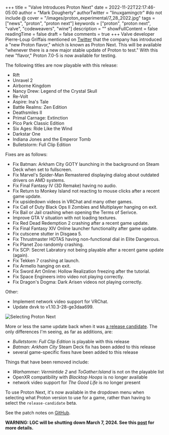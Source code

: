 +++
title = "Valve Introduces Proton Next"
date = 2022-11-22T22:17:46-05:00
author = "Mark Dougherty"
authorTwitter = "linuxgamingctr" #do not include @
cover = "/images/proton_experimental/7_28_2022.jpg"
tags = ["news", "proton", "proton next"]
keywords = ["proton", "proton next", "valve", "codeweavers", "wine"]
description = ""
showFullContent = false
readingTime = false
draft = false
comments = true
+++
Valve developer Pierre-Loup Griffais mentioned on [Twitter](https://twitter.com/Plagman2/status/1595247355879911424) that the company has introduced a "new Proton flavor," which is known as Proton Next. This will be available "whenever there is a new major stable update of Proton to test." With this new "flavor," Proton 7.0-5 is now available for testing. 

The following titles are now playable with this release:
- Rift
- Unravel 2
- Airborne Kingdom
- Nancy Drew: Legend of the Crystal Skull
- Re-Volt
- Aspire: Ina's Tale
- Battle Realms: Zen Edition
- Deathsmiles II
- Primal Carnage: Extinction
- Pico Park Classic Edition
- Six Ages: Ride Like the Wind
- Darkstar One
- Indiana Jones and the Emperor Tomb
- Bulletstorm: Full Clip Edition

Fixes are as follows:
- Fix Batman: Arkham City GOTY launching in the background on Steam Deck when set to fullscreen.
- Fix Marvel's Spider-Man Remastered displaying dialog about outdated drivers on AMD systems.
- Fix Final Fantasy IV (3D Remake) having no audio.
- Fix Return to Monkey Island not reacting to mouse clicks after a recent game update.
- Fix upsidedown videos in VRChat and many other games.
- Fix Call of Duty Black Ops II Zombies and Multiplayer hanging on exit.
- Fix Bail or Jail crashing when opening the Terms of Serivce.
- Improve GTA V situation with not loading textures.
- Fix Red Dead Redemption 2 crashing after a recent game update.
- Fix Final Fantasy XIV Online launcher functionality after game update.
- Fix cutscene stutter in Disgaea 5.
- Fix Thrustmaster HOTAS having non-functional dial in Elite Dangerous.
- Fix Planet Zoo randomly crashing.
- Fix SCP: Secret Labratory not being playable after a recent game update (again).
- Fix Tekken 7 crashing at launch.
- Fix Armello hanging on exit.
- Fix Sword Art Online: Hollow Realization freezing after the tutorial.
- Fix Space Engineers intro video not playing correctly.
- Fix Dragon's Dogma: Dark Arisen videos not playing correctly.

Other:
- Implement network video support for VRChat.
- Update dxvk to v1.10.3-28-ge3daa699.

![Selecting Proton Next](/images/proton/proton_next/cover.png)

More or less the same update back when it was [a release candidate](https://linuxgamingcentral.com/posts/proton-7.0-5-rc/). The only differences I'm seeing, as far as additions, are:

- *Bulletstorm: Full Clip Edition* is playable with this release
- *Batman: Arkham City* Steam Deck fix has been added to this release
- several game-specific fixes have been added to this release

Things that have been removed include:
- *Warhammer: Vermintide 2* and *ToGather:Island* is not on the playable list
- OpenXR compatibility with *Blacktop Hoops* is no longer available
- network video support for *The Good Life* is no longer present

To use Proton Next, it's now available in the dropdown menu when selecting what Proton version to use for a game, rather than having to select the `release-candidate` beta.

See the patch notes on [GitHub](https://github.com/ValveSoftware/Proton/wiki/Changelog#available-in-proton-next).

**WARNING: LGC will be shutting down March 7, 2024. See this [post](https://linuxgamingcentral.com/posts/the-end-of-lgc/) for more details.**
